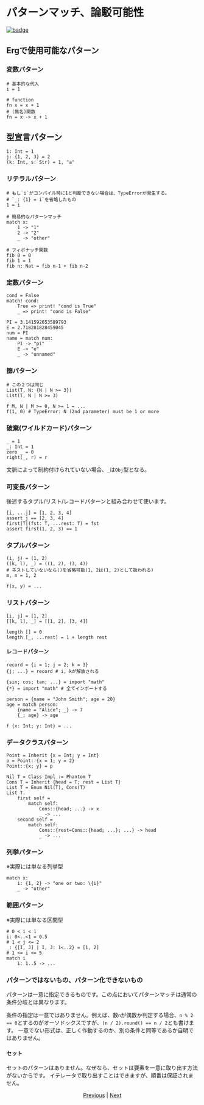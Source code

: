 # パターンマッチ、論駁可能性

[![badge](https://img.shields.io/endpoint.svg?url=https%3A%2F%2Fgezf7g7pd5.execute-api.ap-northeast-1.amazonaws.com%2Fdefault%2Fsource_up_to_date%3Fowner%3Derg-lang%26repos%3Derg%26ref%3Dmain%26path%3Ddoc/EN/syntax/28_pattern_matching.md%26commit_hash%3De959b3e54bfa8cee4929743b0193a129e7525c61)](https://gezf7g7pd5.execute-api.ap-northeast-1.amazonaws.com/default/source_up_to_date?owner=erg-lang&repos=erg&ref=main&path=doc/EN/syntax/28_pattern_matching.md&commit_hash=e959b3e54bfa8cee4929743b0193a129e7525c61)

## Ergで使用可能なパターン

### 変数パターン

```python,check_ignore
# 基本的な代入
i = 1

# function
fn x = x + 1
# (無名)関数
fn = x -> x + 1
```

## 型宣言パターン

```
i: Int = 1
j: {1, 2, 3} = 2
(k: Int, s: Str) = 1, "a"
```

### リテラルパターン

```python,check_ignore
# もし`i`がコンパイル時に1と判断できない場合は、TypeErrorが発生する。
# `_: {1} = i`を省略したもの
1 = i

# 簡易的なパターンマッチ
match x:
    1 -> "1"
    2 -> "2"
    _ -> "other"

# フィボナッチ関数
fib 0 = 0
fib 1 = 1
fib n: Nat = fib n-1 + fib n-2
```

### 定数パターン

```python,check_ignore
cond = False
match! cond:
    True => print! "cond is True"
    _ => print! "cond is False"

PI = 3.141592653589793
E = 2.718281828459045
num = PI
name = match num:
    PI -> "pi"
    E -> "e"
    _ -> "unnamed"
```

### 篩パターン

```python,check_ignore
# この２つは同じ
List(T, N: {N | N >= 3})
List(T, N | N >= 3)

f M, N | M >= 0, N >= 1 = ...
f(1, 0) # TypeError: N (2nd parameter) must be 1 or more
```

### 破棄(ワイルドカード)パターン

```python,check_ignore
_ = 1
_: Int = 1
zero _ = 0
right(_, r) = r
```

文脈によって制約付けられていない場合、`_`は`Obj`型となる。

### 可変長パターン

後述するタプル/リスト/レコードパターンと組み合わせて使います。

```python,check_ignore
[i, ...j] = [1, 2, 3, 4]
assert j == [2, 3, 4]
first|T|(fst: T, ...rest: T) = fst
assert first(1, 2, 3) == 1
```

### タプルパターン

```python,check_ignore
(i, j) = (1, 2)
((k, l), _) = ((1, 2), (3, 4))
# ネストしていないなら()を省略可能(1, 2は(1, 2)として扱われる)
m, n = 1, 2

f(x, y) = ...
```

### リストパターン

```python,check_ignore
[i, j] = [1, 2]
[[k, l], _] = [[1, 2], [3, 4]]

length [] = 0
length [_, ...rest] = 1 + length rest
```

#### レコードパターン

```python,check_ignore
record = {i = 1; j = 2; k = 3}
{j; ...} = record # i, kが解放される

{sin; cos; tan; ...} = import "math"
{*} = import "math" # 全てインポートする

person = {name = "John Smith"; age = 20}
age = match person:
    {name = "Alice"; _} -> 7
    {_; age} -> age

f {x: Int; y: Int} = ...
```

### データクラスパターン

```python,check_ignore
Point = Inherit {x = Int; y = Int}
p = Point::{x = 1; y = 2}
Point::{x; y} = p

Nil T = Class Impl := Phantom T
Cons T = Inherit {head = T; rest = List T}
List T = Enum Nil(T), Cons(T)
List T.
    first self =
        match self:
            Cons::{head; ...} -> x
            _ -> ...
    second self =
        match self:
            Cons::{rest=Cons::{head; ...}; ...} -> head
            _ -> ...
```

### 列挙パターン

※実際には単なる列挙型

```python,check_ignore
match x:
    i: {1, 2} -> "one or two: \{i}"
    _ -> "other"
```

### 範囲パターン

※実際には単なる区間型

```python,check_ignore
# 0 < i < 1
i: 0<..<1 = 0.5
# 1 < j <= 2
_: {[I, J] | I, J: 1<..2} = [1, 2]
# 1 <= i <= 5
match i
    i: 1..5 -> ...
```

### パターンではないもの、パターン化できないもの

パターンは一意に指定できるものです。この点においてパターンマッチは通常の条件分岐とは異なります。

条件の指定は一意ではありません。例えば、数`n`が偶数か判定する場合、`n % 2 == 0`とするのがオーソドックスですが、`(n / 2).round() == n / 2`とも書けます。
一意でない形式は、正しく作動するのか、別の条件と同等であるか自明ではありません。

#### セット

セットのパターンはありません。なぜなら、セットは要素を一意に取り出す方法がないからです。
イテレータで取り出すことはできますが、順番は保証されません。

<p align='center'>
    <a href='./27_object_system.md'>Previous</a> | <a href='./29_comprehension.md'>Next</a>
</p>

